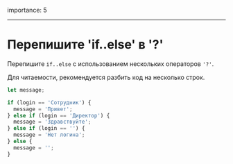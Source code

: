 importance: 5

---

# Перепишите 'if..else' в '?'

Перепишите `if..else` с использованием нескольких операторов `'?'`.

Для читаемости, рекомендуется разбить код на несколько строк.

```js
let message;

if (login == 'Сотрудник') {
  message = 'Привет';
} else if (login == 'Директор') {
  message = 'Здравствуйте';
} else if (login == '') {
  message = 'Нет логина';
} else {
  message = '';
}
```
